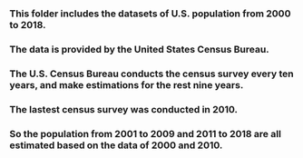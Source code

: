 ### This folder includes the datasets of U.S. population from 2000 to 2018.
### The data is provided by the United States Census Bureau.
### The U.S. Census Bureau conducts the census survey every ten years, and make estimations for the rest nine years.
### The lastest census survey was conducted in 2010.
### So the population from 2001 to 2009 and 2011 to 2018 are all estimated based on the data of 2000 and 2010.
